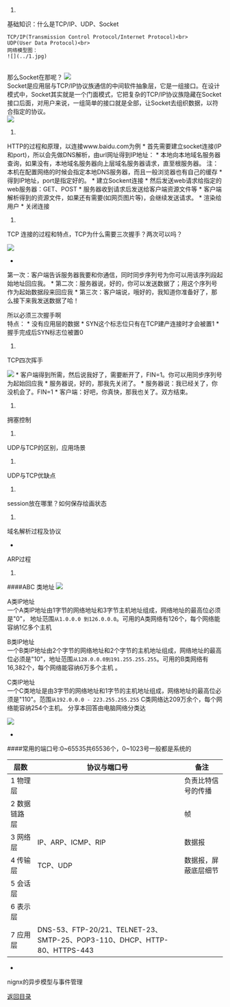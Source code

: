 1. 
基础知识：什么是TCP/IP、UDP、Socket

    TCP/IP(Transmission Control Protocol/Internet Protocol)<br>
    UDP(User Data Protocol)<br>
    网络模型图：
    ![](../1.jpg)
<br>那么Socket在那呢？
  ![](../12.jpg)
     <br>  Socket是应用层与TCP/IP协议族通信的中间软件抽象层，它是一组接口。在设计模式中，Socket其实就是一个门面模式，它把复杂的TCP/IP协议族隐藏在Socket接口后面，对用户来说，一组简单的接口就是全部，让Socket去组织数据，以符合指定的协议。<br>
      ![](../32.jpg)
 
1.  
HTTP的过程和原理，以连接www.baidu.com为例
  * 
  首先需要建立socket连接(IP和port)，所以会先做DNS解析，由url网址得到IP地址：
      * 
本地向本地域名服务器查询，如果没有，本地域名服务器向上层域名服务器请求，直至根服务器。 注：本机在配置网络的时候会指定本地DNS服务器，而且一般浏览器也有自己的缓存
      * 
得到IP地址，port是指定好的。
  * 
建立Sockent连接
  * 
然后发送web请求给指定的web服务器：GET、POST
  * 
服务器收到请求后发送给客户端资源文件等
  * 
客户端解析得到的资源文件，如果还有需要(如网页图片等)，会继续发送请求。
  * 
渲染给用户
  * 
关闭连接

1. 
TCP 连接的过程和特点，TCP为什么需要三次握手？两次可以吗？

![](../wKioL1LSW6rjI1nhAAE63Uv8ZRY731.jpg)

  * 
第一次：客户端告诉服务器我要和你通信，同时同步序列号为你可以用该序列段起始地址回应我。
  * 
第二次：服务器说，好的，你可以发送数据了；用这个序列号作为起始数据段来回应我
  * 
第三次：客户端说，哦好的，我知道你准备好了，那么接下来我发送数据了哈！

  所以必须三次握手啊<br>
特点：
* 
没有应用层的数据
* 
SYN这个标志位只有在TCP建产连接时才会被置1
* 
握手完成后SYN标志位被置0

1. 
TCP四次挥手

![](../20130726025024631.jpeg)
  * 
客户端得到所需，然后说我好了，需要断开了，FIN=1。你可以用同步序列号为起始回应我
  * 
服务器说，好的，那我先关闭了。
  * 
服务器说：我已经关了，你没机会了。FIN=1
  * 
客户端：好吧，你真快，那我也关了。双方结束。

1. 
拥塞控制

1. 
UDP与TCP的区别，应用场景

1. 
UDP与TCP优缺点

1. 
session放在哪里？如何保存绘画状态

1. 
域名解析过程及协议

* 
ARP过程

1. 
####ABC 类地址
![](../QQ截图20160617152050.png)

A类IP地址<br>
一个A类IP地址由1字节的网络地址和3字节主机地址组成，网络地址的最高位必须是"0"， 地址范围```从1.0.0.0 到126.0.0.0```。可用的A类网络有126个，每个网络能容纳1亿多个主机

B类IP地址<br>
一个B类IP地址由2个字节的网络地址和2个字节的主机地址组成，网络地址的最高位必须是"10"，地址范围```从128.0.0.0到191.255.255.255```。可用的B类网络有16,382个，每个网络能容纳6万多个主机 。

C类IP地址<br>
一个C类地址是由3字节的网络地址和1字节的主机地址组成，网络地址的最高位必须是"110"。范围```从192.0.0.0 - 223.255.255.255``` C类网络达209万余个，每个网络能容纳254个主机。
分享本回答由电脑网络分类达

![](../QQ截图20160617152112.png)


* 
####常用的端口号:0~65535共65536个，0~1023号一般都是系统的

| 层数 | 协议与端口号 | 备注 |
| -- | -- | -- |
| 1 物理层 |  | 负责比特信号的传播 |
| 2 数据链路层 |  | 帧 |
| 3 网络层 | IP、ARP、ICMP、RIP | 数据报 |
| 4 传输层 | TCP、UDP | 数据报，屏蔽底层细节 |
| 5 会话层 | |  |
| 6 表示层 | |  |
| 7 应用层 | DNS-53、FTP-20/21、TELNET-23、SMTP-25、POP3-110、DHCP、HTTP-80、HTTPS-443 |  |

* 
nignx的异步模型与事件管理


[返回目录](README.md)
